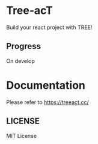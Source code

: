 # Tree-acT

Build your react project with TREE!

## Progress

On develop

# Documentation

Please refer to https://treeact.cc/

## LICENSE

MIT License
